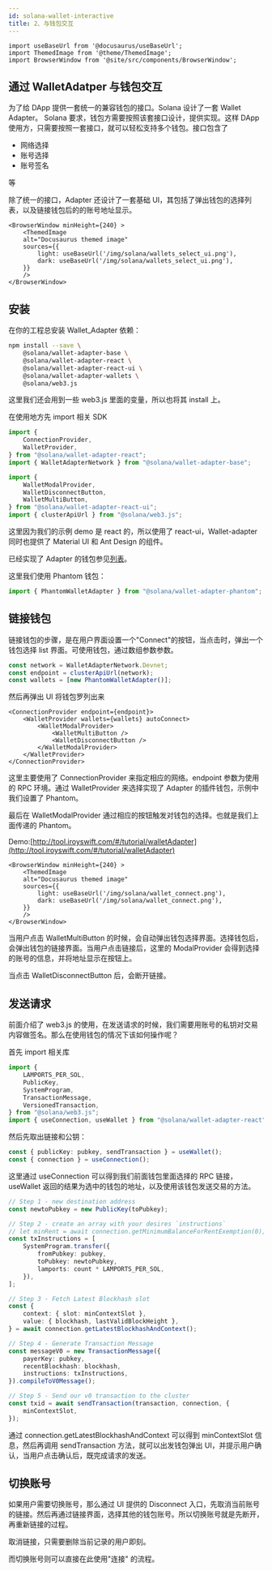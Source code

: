 ```yaml
---
id: solana-wallet-interactive
title: 2、与钱包交互
---
```


```mdx-code-block
import useBaseUrl from '@docusaurus/useBaseUrl';
import ThemedImage from '@theme/ThemedImage';
import BrowserWindow from '@site/src/components/BrowserWindow';
```

## 通过 WalletAdatper 与钱包交互

为了给 DApp 提供一套统一的兼容钱包的接口。Solana 设计了一套 Wallet Adapter。 Solana 要求，钱包方需要按照该套接口设计，提供实现。这样 DApp 使用方，只需要按照一套接口，就可以轻松支持多个钱包。接口包含了

-   网络选择
-   账号选择
-   账号签名

等

除了统一的接口，Adapter 还设计了一套基础 UI，其包括了弹出钱包的选择列表，以及链接钱包后的的账号地址显示。

```mdx-code-block
<BrowserWindow minHeight={240} >
    <ThemedImage
    alt="Docusaurus themed image"
    sources={{
        light: useBaseUrl('/img/solana/wallets_select_ui.png'),
        dark: useBaseUrl('/img/solana/wallets_select_ui.png'),
    }}
    />
</BrowserWindow>
```

## 安装

在你的工程总安装 Wallet_Adapter 依赖：

```zsh
npm install --save \
    @solana/wallet-adapter-base \
    @solana/wallet-adapter-react \
    @solana/wallet-adapter-react-ui \
    @solana/wallet-adapter-wallets \
    @solana/web3.js
```

这里我们还会用到一些 web3.js 里面的变量，所以也将其 install 上。

在使用地方先 import 相关 SDK

```typescript
import {
    ConnectionProvider,
    WalletProvider,
} from "@solana/wallet-adapter-react";
import { WalletAdapterNetwork } from "@solana/wallet-adapter-base";

import {
    WalletModalProvider,
    WalletDisconnectButton,
    WalletMultiButton,
} from "@solana/wallet-adapter-react-ui";
import { clusterApiUrl } from "@solana/web3.js";
```

这里因为我们的示例 demo 是 react 的，所以使用了 react-ui，Wallet-adapter 同时也提供了 Material UI 和 Ant Design 的组件。

已经实现了 Adapter 的钱包参见[列表](https://github.com/solana-labs/wallet-adapter/tree/master/packages/wallets)。

这里我们使用 Phantom 钱包：

```typescript title="/solana_tools/client/src/content/withWalletContent.tsx"
import { PhantomWalletAdapter } from "@solana/wallet-adapter-phantom";
```

## 链接钱包

链接钱包的步骤，是在用户界面设置一个"Connect"的按钮，当点击时，弹出一个钱包选择 list 界面。可使用钱包，通过数组参数参数。

```typescript title="/solana_tools/client/src/content/withWalletContent.tsx"
const network = WalletAdapterNetwork.Devnet;
const endpoint = clusterApiUrl(network);
const wallets = [new PhantomWalletAdapter()];
```

然后再弹出 UI 将钱包罗列出来

```tsx
<ConnectionProvider endpoint={endpoint}>
    <WalletProvider wallets={wallets} autoConnect>
        <WalletModalProvider>
            <WalletMultiButton />
            <WalletDisconnectButton />
        </WalletModalProvider>
    </WalletProvider>
</ConnectionProvider>
```

这里主要使用了 ConnectionProvider 来指定相应的网络。endpoint 参数为使用的 RPC 环境。通过 WalletProvider 来选择实现了 Adapter 的插件钱包，示例中我们设置了 Phantom。

最后在 WalletModalProvider 通过相应的按钮触发对钱包的选择。也就是我们上面传递的 Phantom。

Demo:[http://tool.iroyswift.com/#/tutorial/walletAdapter](http://tool.iroyswift.com/#/tutorial/walletAdapter)

```mdx-code-block
<BrowserWindow minHeight={240} >
    <ThemedImage
    alt="Docusaurus themed image"
    sources={{
        light: useBaseUrl('/img/solana/wallet_connect.png'),
        dark: useBaseUrl('/img/solana/wallet_connect.png'),
    }}
    />
</BrowserWindow>
```

当用户点击 WalletMultiButton 的时候，会自动弹出钱包选择界面。选择钱包后，会弹出钱包的链接界面。当用户点击链接后，这里的 ModalProvider 会得到选择的账号的信息，并将地址显示在按钮上。

当点击 WalletDisconnectButton 后，会断开链接。

## 发送请求

前面介绍了 web3.js 的使用，在发送请求的时候，我们需要用账号的私钥对交易内容做签名。那么在使用钱包的情况下该如何操作呢？

首先 import 相关库

```typescript
import {
    LAMPORTS_PER_SOL,
    PublicKey,
    SystemProgram,
    TransactionMessage,
    VersionedTransaction,
} from "@solana/web3.js";
import { useConnection, useWallet } from "@solana/wallet-adapter-react";
```

然后先取出链接和公钥：

```typescript title="solana_tools/client/src/pages/Tutorial/WalletAdapter/index.tsx"
const { publicKey: pubkey, sendTransaction } = useWallet();
const { connection } = useConnection();
```

这里通过 useConnection 可以得到我们前面钱包里面选择的 RPC 链接，useWallet 返回的结果为选中的钱包的地址，以及使用该钱包发送交易的方法。

```typescript title="solana_tools/client/src/pages/Tutorial/WalletAdapter/index.tsx"
// Step 1 - new destination address
const newtoPubkey = new PublicKey(toPubkey);

// Step 2 - create an array with your desires `instructions`
// let minRent = await connection.getMinimumBalanceForRentExemption(0);
const txInstructions = [
    SystemProgram.transfer({
        fromPubkey: pubkey,
        toPubkey: newtoPubkey,
        lamports: count * LAMPORTS_PER_SOL,
    }),
];

// Step 3 - Fetch Latest Blockhash slot
const {
    context: { slot: minContextSlot },
    value: { blockhash, lastValidBlockHeight },
} = await connection.getLatestBlockhashAndContext();

// Step 4 - Generate Transaction Message
const messageV0 = new TransactionMessage({
    payerKey: pubkey,
    recentBlockhash: blockhash,
    instructions: txInstructions,
}).compileToV0Message();

// Step 5 - Send our v0 transaction to the cluster
const txid = await sendTransaction(transaction, connection, {
    minContextSlot,
});
```

通过 connection.getLatestBlockhashAndContext 可以得到 minContextSlot 信息，然后再调用 sendTransaction 方法，就可以出发钱包弹出 UI，并提示用户确认，当用户点击确认后，既完成请求的发送。

## 切换账号

如果用户需要切换账号，那么通过 UI 提供的 Disconnect 入口，先取消当前账号的链接。然后再通过链接界面，选择其他的钱包账号。所以切换账号就是先断开，再重新链接的过程。

取消链接，只需要删除当前记录的用户即刻。

而切换账号则可以直接在此使用"连接" 的流程。

